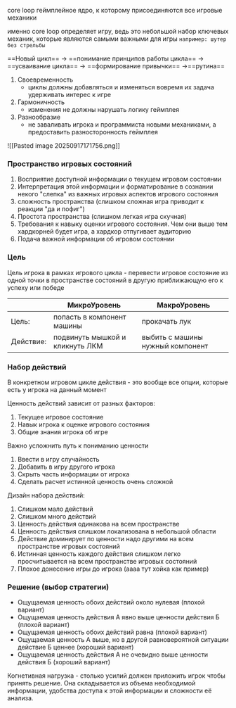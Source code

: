 core loop геймплейное ядро, к которому присоединяются все игровые механики

именно core loop определяет игру, ведь это небольшой набор ключевых механик, которые являются самыми важными для игры `например: шутер без стрельбы`


==Новый цикл== -> ==понимание принципов работы цикла== -> ==усваивание цикла== -> ==формирование привычки== ->==рутина==

1. Своевременность
	- циклы должны добавляться и изменяться вовремя их задача удерживать интерес к игре
2. Гармоничность
	- изменения не должны нарушать логику геймплея 
3. Разнообразие
	- не заваливать игрока и программиста новыми механиками, а предоставить разносторонность геймплея

![[Pasted image 20250917171756.png]]


### Пространство игровых состояний

1)  Восприятие доступной информации о текущем игровом состоянии
2) Интерпретация этой информации и форматирование в сознании некого "слепка" из важных игровых аспектов игрового состояния
3) сложность пространства (слишком сложная игра приводит к реакции "да и пофиг")
4) Простота пространства (слишком легкая игра скучная)
5) Требования к навыку оценки игрового состояния. Чем они выше тем хардкорней будет игра, а хардкор отпугивает аудиторию
6) Подача важной информации об игровом состоянии
### Цель
 Цель игрока в рамках игрового цикла - перевести игровое состояние из одной точки в пространстве состояний в другую приближающую его к успеху или победе


|           | МикроУровень                    | МакроУровень                     |
| --------- | ------------------------------- | -------------------------------- |
| Цель:     | попасть в компонент машины      | прокачать лук                    |
| Действие: | подвинуть мышкой и кликнуть ЛКМ | выбить с машины нужный компонент |

### Набор действий

В конкретном игровом цикле действия - это вообще все опции, которые есть у игрока на данный момент 

Ценность действий зависит от разных факторов:
1) Текущее игровое состояние
2) Навык игрока к оценке игрового состояния
3) Общие знания игрока об игре

Важно усложнить путь к пониманию ценности
1) Ввести в игру случайность
2) Добавить в игру другого игрока
3) Скрыть часть информации от игрока
4) Сделать расчет истинной ценность очень сложной

Дизайн набора действий:
1) Слишком мало действий
2) Слишком много действий
3) Ценность действия одинакова на всем пространстве
4) Ценность действия слишком локализована в небольшой области
5) Действие доминирует по ценности надо другими на всем пространстве игровых состояний
6) Истинная ценность каждого действия слишком легко просчитывается на всем пространстве игровых состояний
7) Плохое донесение игры до игрока (аааа тут хойка как пример)


### Решение (выбор стратегии)

- Ощущаемая ценность обоих действий около нулевая (плохой вариант)
- Ощущаемая ценность действия А явно выше ценности действия Б (плохой вариант)
- Ощущаемая ценность обоих действий равна (плохой вариант)
- Ощущаемая ценность А выше, но в другой равновероятной ситуации действие Б ценнее (хороший вариант)
- Ощущаемая ценность действия А не очевидно выше ценности действия Б (хороший вариант)


Когнетивная нагрузка - столько усилий должен приложить игрок чтобы принять решение. Она складывается из объема необходимой информации, удобства доступа к этой информации и сложности её анализа.


